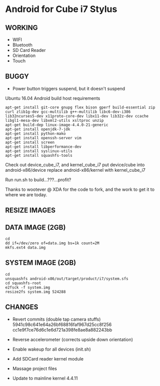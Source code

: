 Android for Cube i7 Stylus
=========

WORKING
-----
  * WIFI
  * Bluetooth
  * SD Card Reader
  * Orientation
  * Touch

BUGGY
-----
  * Power button triggers suspend, but it doesn't suspend

Ubuntu 16.04 Android build host requirements

    apt-get install git-core gnupg flex bison gperf build-essential zip curl zlib1g-dev gcc-multilib g++-multilib libc6-dev-i386 lib32ncurses5-dev x11proto-core-dev libx11-dev lib32z-dev ccache libgl1-mesa-dev libxml2-utils xsltproc unzip
    apt-get build-dep linux-image-4.4.0-21-generic
    apt-get install openjdk-7-jdk
    apt-get install python-mako
    apt-get install openssh-server vim
    apt-get install screen
    apt-get install libperformance-dev
    apt-get install syslinux-utils
    apt-get install squashfs-tools

Check out device_cube_i7, and kernel_cube_i7
put device/cube into android-x86/device
replace android-x86/kernel with kernel_cube_i7

Run run.sh to build...???...profit?

Thanks to wootever @ XDA for the code to fork, and the work to get it to where we are today.

RESIZE IMAGES
-----

DATA IMAGE (2GB)
-----
    cd
    dd if=/dev/zero of=data.img bs=1k count=2M
    mkfs.ext4 data.img

SYSTEM IMAGE (2GB)
-----
    cd
    unsquashfs android-x86/out/target/product/i7/system.sfs
    cd squashfs-root
    e2fsck -f system.img
    resize2fs system.img 524288

CHANGES
-----
  * Revert commits (double tap camera stuffs)
      5941c98c641e64a26bf68816faf967d25cc8f256
      cc1e9f7ce76d6c1e6d721a398fe8ae8a882243bb

  * Reverse accelerometer (corrects upside down orientation)

  * Enable wakeup for all devices (init.sh)

  * Add SDCard reader kernel module

  * Massage project files

  * Update to mainline kernel 4.4.11
